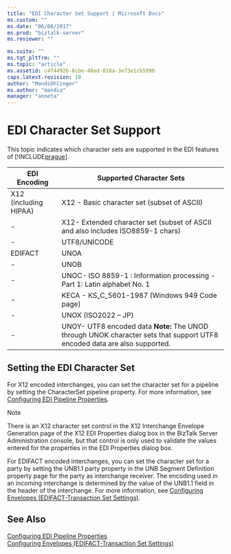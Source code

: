```yaml
---
title: "EDI Character Set Support | Microsoft Docs"
ms.custom: ""
ms.date: "06/08/2017"
ms.prod: "biztalk-server"
ms.reviewer: ""

ms.suite: ""
ms.tgt_pltfrm: ""
ms.topic: "article"
ms.assetid: c4f4492b-8cbe-48ed-810a-3e73e1cb5996
caps.latest.revision: 10
author: "MandiOhlinger"
ms.author: "mandia"
manager: "anneta"
---
```

# EDI Character Set Support
This topic indicates which character sets are supported in the EDI features of [!INCLUDE[prague](../includes/prague-md.md)].  
  
|EDI Encoding|Supported Character Sets|  
|------------------|------------------------------|  
|X12 (including HIPAA)|X12 - Basic character set (subset of ASCII)|  
|-|X12- Extended character set (subset of ASCII and also includes ISO8859-1 chars)|  
|-|UTF8/UNICODE|  
|EDIFACT|UNOA|  
|-|UNOB|  
|-|UNOC- ISO 8859-1 : Information processing - Part 1: Latin alphabet No. 1|  
|-|KECA - KS_C_5601-1987 (Windows 949 Code page)|  
|-|UNOX (ISO2022 – JP)|  
|-|UNOY- UTF8 encoded data **Note:**  The UNOD through UNOK character sets that support UTF8 encoded data are also supported.|  
  
## Setting the EDI Character Set  
 For X12 encoded interchanges, you can set the character set for a pipeline by setting the CharacterSet pipeline property. For more information, see [Configuring EDI Pipeline Properties](../core/configuring-edi-pipeline-properties.md).  
  
> [!NOTE]
>  There is an X12 character set control in the X12 Interchange Envelope Generation page of the X12 EDI Properties dialog box in the BizTalk Server Administration console, but that control is only used to validate the values entered for the properties in the EDI Properties dialog box.  
  
 For EDIFACT encoded interchanges, you can set the character set for a party by setting the UNB1.1 party property in the UNB Segment Definition property page for the party as interchange receiver. The encoding used in an incoming interchange is determined by the value of the UNB1.1 field in the header of the interchange. For more information, see [Configuring Envelopes (EDIFACT-Transaction Set Settings)](../core/configuring-envelopes-edifact-transaction-set-settings.md).  
  
## See Also  
 [Configuring EDI Pipeline Properties](../core/configuring-edi-pipeline-properties.md)   
 [Configuring Envelopes (EDIFACT-Transaction Set Settings)](../core/configuring-envelopes-edifact-transaction-set-settings.md)